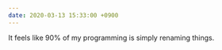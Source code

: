 ```yaml
---
date: 2020-03-13 15:33:00 +0900
---
```


It feels like 90% of my programming is simply renaming things.
